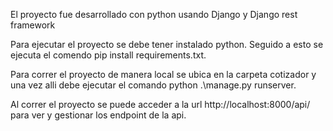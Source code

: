 El proyecto fue desarrollado con python usando Django y Django rest framework

Para ejecutar el proyecto se debe tener instalado python. 
Seguido a esto se ejecuta el comendo pip install requirements.txt.

Para correr el proyecto de manera local se ubica en la carpeta cotizador y una vez alli debe ejecutar el comando python .\manage.py runserver.

Al correr el proyecto se puede acceder a la url http://localhost:8000/api/ para ver y gestionar los endpoint de la api.